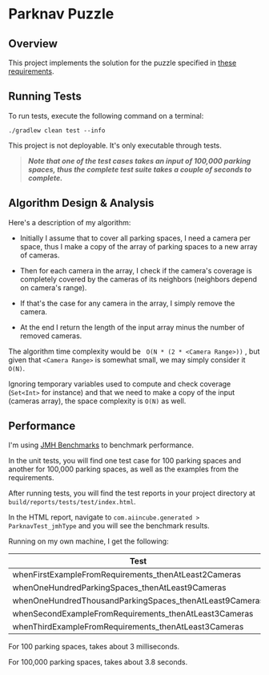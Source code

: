 # Parknav Puzzle

## Overview

This project implements the solution for the puzzle specified in [these requirements](./requirements/Interview%20Puzzle.pdf).

## Running Tests

To run tests, execute the following command on a terminal:

    ./gradlew clean test --info

This project is not deployable. It's only executable through tests.

>***Note that one of the test cases takes an input of 100,000 parking spaces, thus the complete test suite takes a couple of seconds to complete.***

## Algorithm Design & Analysis

Here's a description of my algorithm:

- Initially I assume that to cover all parking spaces, I need a camera per space, thus I make a copy of the array of parking spaces to a new array of cameras.

- Then for each camera in the array, I check if the camera's coverage is completely covered by the cameras of its neighbors (neighbors depend on camera's range).

- If that's the case for any camera in the array, I simply remove the camera.

- At the end I return the length of the input array minus the number of removed cameras.

The algorithm time complexity would be ` O(N * (2 * <Camera Range>))` , but given that `<Camera Range>` is somewhat small, we may simply consider it `O(N)`.

Ignoring temporary variables used to compute and check coverage (`Set<Int>` for instance) and that we need to make a copy of the input (cameras array), the space complexity is `O(N)` as well.

## Performance

I'm using [JMH Benchmarks](http://openjdk.java.net/projects/code-tools/jmh/) to benchmark performance.

In the unit tests, you will find one test case for 100 parking spaces and another for 100,000 parking spaces, as well as the examples from the requirements.

After running tests, you will find the test reports in your project directory at `build/reports/tests/test/index.html`.

In the HTML report, navigate to `com.aiincube.generated	> ParknavTest_jmhType` and you will see the benchmark results.

Running on my own machine, I get the following:

|Test	                                                |Duration|Result |
|-------------------------------------------------------|--------|-------|
|whenFirstExampleFromRequirements_thenAtLeast2Cameras   |0s      |passed |
|whenOneHundredParkingSpaces_thenAtLeast9Cameras        |0.003s  |passed |
|whenOneHundredThousandParkingSpaces_thenAtLeast9Cameras|3.800s  |passed |
|whenSecondExampleFromRequirements_thenAtLeast3Cameras  |0.001s  |passed |
|whenThirdExampleFromRequirements_thenAtLeast3Cameras   |0s      |passed |

For 100 parking spaces, takes about 3 milliseconds.

For 100,000 parking spaces, takes about 3.8 seconds.
